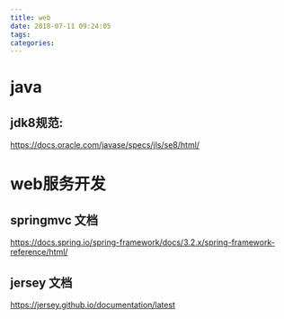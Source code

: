 ```yaml
---
title: web
date: 2018-07-11 09:24:05
tags:
categories:
---
```

# java
## jdk8规范:
https://docs.oracle.com/javase/specs/jls/se8/html/

# web服务开发

## springmvc 文档
https://docs.spring.io/spring-framework/docs/3.2.x/spring-framework-reference/html/

## jersey 文档
https://jersey.github.io/documentation/latest